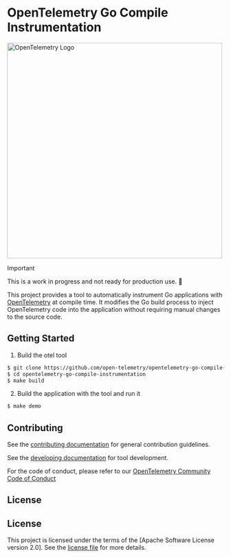 # OpenTelemetry Go Compile Instrumentation

<img src="./docs/assets/otel-logo.png" alt="OpenTelemetry Logo" width="500">

> [!IMPORTANT]
> This is a work in progress and not ready for production use. 🚨

This project provides a tool to automatically instrument Go applications with [OpenTelemetry](https://opentelemetry.io/) at compile time. It modifies the Go build process to inject OpenTelemetry code into the application without requiring manual changes to the source code.

## Getting Started

1. Build the otel tool
```bash
$ git clone https://github.com/open-telemetry/opentelemetry-go-compile-instrumentation.git
$ cd opentelemetry-go-compile-instrumentation
$ make build
```

2. Build the application with the tool and run it
```bash
$ make demo
```

## Contributing

See the [contributing documentation](CONTRIBUTING.md) for general contribution guidelines.

See the [developing documentation](./docs/developing.md) for tool development.

For the code of conduct, please refer to our [OpenTelemetry Community Code of Conduct](https://github.com/open-telemetry/community/blob/main/code-of-conduct.md)

## License

## License

This project is licensed under the terms of the [Apache Software License version 2.0].
See the [license file](./LICENSE) for more details.
